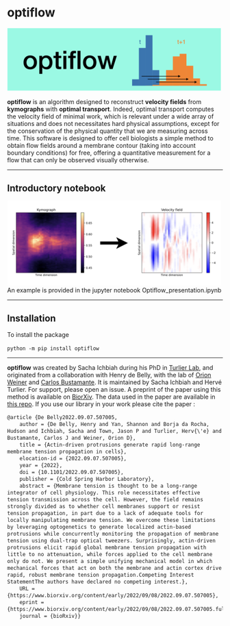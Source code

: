 # optiflow
<img src="Images/optiflow_logo.png" alt="drawing" width="500"/>

**optiflow** is an algorithm designed to reconstruct **velocity fields** from **kymographs** with **optimal transport**. Indeed, optimal transport computes the velocity field of minimal work, which is relevant under a wide array of situations and does not necessitates hard physical assumptions, except for the conservation of the physical quantity that we are measuring across time.
This software is designed to offer cell biologists a simple method to obtain flow fields around a membrane contour (taking into account boundary conditions) for free, offering a quantitative measurement for a flow that can only be observed visually otherwise.


---
## Introductory notebook
<img src="Images/optiflow_example.png" alt="drawing" width="500"/>
An example is provided in the jupyter notebook Optiflow_presentation.ipynb

---

## Installation
To install the package 

`python -m pip install optiflow`

---

**optiflow** was created by Sacha Ichbiah during his PhD in [Turlier Lab](https://www.turlierlab.com), and originated from a collaboration with Henry de Belly, with the lab of [Orion Weiner](https://weinerlab.com) and [Carlos Bustamante](https://bustamante.berkeley.edu). It is maintained by Sacha Ichbiah and Hervé Turlier. For support, please open an issue.
A preprint of the paper using this method is available on [BiorXiv](https://www.biorxiv.org/content/10.1101/2022.09.07.507005v1). The data used in the paper are available in [this repo](https://github.com/VirtualEmbryo/membrane-cortex-tension). If you use our library in your work please cite the paper : 

```
@article {De Belly2022.09.07.507005,
	author = {De Belly, Henry and Yan, Shannon and Borja da Rocha, Hudson and Ichbiah, Sacha and Town, Jason P and Turlier, Herv{\'e} and Bustamante, Carlos J and Weiner, Orion D},
	title = {Actin-driven protrusions generate rapid long-range membrane tension propagation in cells},
	elocation-id = {2022.09.07.507005},
	year = {2022},
	doi = {10.1101/2022.09.07.507005},
	publisher = {Cold Spring Harbor Laboratory},
	abstract = {Membrane tension is thought to be a long-range integrator of cell physiology. This role necessitates effective tension transmission across the cell. However, the field remains strongly divided as to whether cell membranes support or resist tension propagation, in part due to a lack of adequate tools for locally manipulating membrane tension. We overcome these limitations by leveraging optogenetics to generate localized actin-based protrusions while concurrently monitoring the propagation of membrane tension using dual-trap optical tweezers. Surprisingly, actin-driven protrusions elicit rapid global membrane tension propagation with little to no attenuation, while forces applied to the cell membrane only do not. We present a simple unifying mechanical model in which mechanical forces that act on both the membrane and actin cortex drive rapid, robust membrane tension propagation.Competing Interest StatementThe authors have declared no competing interest.},
	URL = {https://www.biorxiv.org/content/early/2022/09/08/2022.09.07.507005},
	eprint = {https://www.biorxiv.org/content/early/2022/09/08/2022.09.07.507005.full.pdf},
	journal = {bioRxiv}}


